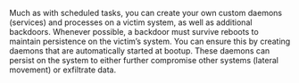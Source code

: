 Much as with scheduled tasks, you can create your own custom daemons (services) and processes on a victim system, as well as additional backdoors. Whenever possible, a backdoor must survive reboots to maintain persistence on the victim’s system. You can ensure this by creating daemons that are automatically started at bootup. These daemons can persist on the system to either further compromise other systems (lateral movement) or exfiltrate data.

